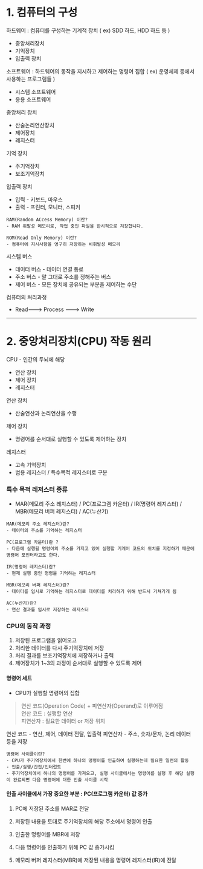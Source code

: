 # 1. 컴퓨터의 구성
하드웨어 : 컴퓨터를 구성하는 기계적 장치 ( ex) SDD 하드, HDD 하드 등 )
* 중앙처리장치 
* 기억장치
* 입출력 장치

소프트웨어 : 하드웨어의 동작을 지시하고 제어하는 명령어 집합 ( ex) 운영체제 등에서 사용하는 프로그램들 )
* 시스템 소프트웨어
* 응용 소프트웨어

중앙처리 장치
* 산술논리연산장치
* 제어장치
* 레지스터

기억 장치
* 주기억장치 
* 보조기억장치

입출력 장치
* 입력 - 키보드, 마우스
* 출력 - 프린터, 모니터, 스피커

```
RAM(Random ACcess Memory) 이란?
- RAM 휘발성 메모리로, 작업 중인 파일을 한시적으로 저장합니다.

ROM(Read Only Memory) 이란?
- 컴퓨터에 지시사항을 영구히 저장하는 비휘발성 메모리
```

시스템 버스
* 데이터 버스 - 데이터 연결 통로
* 주소 버스 - 말 그대로 주소를 정해주는 버스
* 제어 버스 - 모든 장치에 공유되는 부분을 제어하는 수단

컴퓨터의 처리과정
- Read---> Process ---> Write

---

# 2. 중앙처리장치(CPU) 작동 원리

CPU - 인간의 두뇌에 해당

* 연산 장치
* 제어 장치
* 레지스터

연산 장치
- 산술연산과 논리연산을 수행

제어 장치
- 명령어를 순서대로 실행할 수 있도록 제어하는 장치

레지스터
- 고속 기억장치
- 범용 레지스터 / 특수목적 레지스터로 구분

### 특수 목적 레저스터 종류
- MAR(메모리 주소 레지스터) / PC(프로그램 카운터) / IR(명령어 레지스터) / MBR(메모리 버퍼 레지스터) / AC(누산기)
```
MAR(메모리 주소 레지스터)란?
- 데이터의 주소를 기억하는 레지스터

PC(프로그램 카운터)란 ?
- 다음에 실행될 명령어의 주소를 가지고 있어 실행할 기계어 코드의 위치를 지정하기 때문에 명령어 포인터라고도 한다.

IR(명령어 레지스터)란?
- 현재 실행 중인 명령을 기억하는 레지스터

MBR(메모리 버퍼 레지스터)란?
- 데이터를 임시로 기억하는 레지스터로 데이터를 처리하기 위해 반드시 거쳐가게 됨

AC(누산기)란?
- 연산 결과를 임시로 저장하는 레지스터
```


### CPU의 동작 과정
1. 저장된 프로그램을 읽어오고
2. 처리한 데이터를 다시 주기억장치에 저장
3. 처리 결과를 보조기억장치에 저장하거나 출력
4. 제어장치가 1~3의 과정이 순서대로 실행할 수 있도록 제어

#### 명령어 세트 
- CPU가 실행할 명령어의 집합

> 연산 코드(Operation Code) + 피연산자(Operand)로 이루어짐   
> 연산 코드 : 실행할 연산   
> 피연산자 : 필요한 데이터 or 저장 위치

연산 코드 - 연산, 제어, 데이터 전달, 입출력
피연산자 - 주소, 숫자/문자, 논리 데이터 등을 저장

```
명령어 사이클이란?
- CPU가 주기억장치에서 한번에 하나의 명령어를 인출하여 실행하는데 필요한 일련의 활동
- 인출/실행/간접/인터럽트
- 주기억장치에서 하나의 명령어를 가져오고, 실행 사이클에서는 명령어를 실행 후 해당 실행이 완료되면 다음 명령어에 대한 인출 사이클 시작
```

#### 인출 사이클에서 가장 중요한 부분 : PC(프로그램 카운터) 값 증가

1. PC에 저장된 주소를 MAR로 전달

2. 저장된 내용을 토대로 주기억장치의 해당 주소에서 명령어 인출

3. 인출한 명령어를 MBR에 저장

4. 다음 명령어를 인출하기 위해 PC 값 증가시킴

5. 메모리 버퍼 레지스터(MBR)에 저장된 내용을 명령어 레지스터(IR)에 전달
